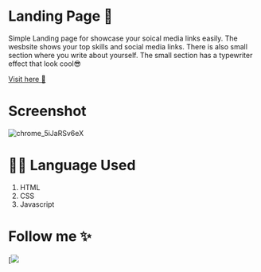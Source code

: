 # Landing Page 🛬
Simple Landing page for showcase your soical media links easily. The wesbsite shows your top skills and social media links. There is also small section where you write about yourself.
The small section has a typewriter effect that look cool😎

[Visit here 🚀](https://rghvgrv.github.io/ProfileCard/)

# Screenshot

![chrome_5iJaRSv6eX](https://i.ibb.co/ChMRYfN/Screenshot-2021-12-02-000909.png)




# 👩‍💻 Language Used 
1. HTML
2. CSS
3. Javascript 

# Follow me ✨
[![](https://rghvgrv.github.io/SocialSite/)
